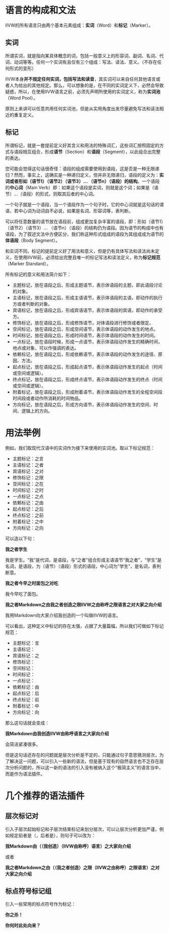 # 语言的构成和文法
IIVW的所有语言只由两个基本元素组成：**实词**（Word）和**标记**（Marker）。
## 实词
所谓实词，就是指向某具体概念的词，包括一般意义上的形容词、副词、名词、代词、动词等等。任何一个实词有且仅有三个组成：写法、读法、意义。（不存在任何形式的变形）

IIVW本身**并不规定任何实词，包括写法和读音**，其实词可以来自任何其他语言或者人为给出的其他规定。那么，可以想象的是，在不同的实词定义下，必然会导致疑惑，所以，在使用IIVW语言之前，必须先声明所使用的实词定义，称为**实词池**（Word Pool）。

原则上来讲可以任意共用任何实词池，但是从实用角度出发尽量避免写法和读法相近的重复定义。
## 标记
所谓标记，就是一套提前定义好其含义和用法的特殊词汇，这些词汇按照固定的方式与语段相互组合，形成**语节**（Section）和**语段**（Segment），以此组合出完整的表达。

您可能会觉得这句话很奇怪：语段的组成需要使用到语段，这是否是一种无限递归？然而，事实上，这确实是一种递归定义，但并非无限递归，语段的定义为：**实词或者形如（语节1）（语节2）（语节3）...  （语节n）（语段）的结构**。一个语段的**中心词**（Main Verb）即：如果这个语段是实词，则就是这个词；如果是（语节）...（语段）的形式，则取其后者的中心词。

一个句子就是一个语段，当一个语段作为一个句子时，它的中心词就是这句话的谓语，若中心词为动词自不必说，如果是名词、形容词等，表判断。

可以将任意数量的语节放在语段前，组成更加复杂丰富的语段，即：形如（语节1）（语节2）（语节3）...  （语节n）（语段）的结构仍为语段。因为语节的构成中也有语段，为了叙述文法中方便区分，我们称这种形式组成的语段为其组成成为语节的**体语段**（Body Segment）。

和实词不同，标记的提前定义好了用法和意义，但是仍有具体写法和读法尚未定义，在使用IIVW前，必须给出完整且唯一的标记写法和读法定义，称为**标记规范**（Marker Standard）。

所有标记的意义和用法简介如下：

+ 主题标记，放在语段之后，形成主题语节，表示体语段的主题，即此语段讨论的对象。
+ 主语标记，放在语段之后，形成主语语节，表示体语段的主语，即动作的执行方或者判断的对象。
+ 宾语标记，放在语段之后，形成宾语语节，表示体语段的宾语，即动作的承受方。
+ 修饰标记，放在语段之后，形成修饰语节，对体语段进行修饰或者限定。
+ 空间标记，放在语段之后，形成空间语节，表示体语段的动作发生的地点。
+ 时间标记，放在语段之后，形成时间语节，表示体语段的动作发生的时间。
+ 一点标记，放在语段时候，形成一点语节，表示体语段动作发生的精确时间，地点或对象，可以作强调的表达。
+ 依赖标记，放在语段之后，形成依赖语节，表示体语段的动作发生的途径、原因、方法。
+ 起点标记，放在语段之后，形成起点语节，表示体语段动作发生的起点（时间或空间或逻辑）。
+ 终点标记，放在语段之后，形成终点语节，表示体语段动作发生的终点（时间或空间或逻辑）。
+ 附着标记，放在语段之后，形成附着语节，表示体语段动作发生的全程空间段时间段或者动作所消耗的时间物品。
+ 方向标记，放在语段之后，形成方向语节，表示体语段动作发生的空间、时间、逻辑上的方向。

# 用法举例
例如，我们取现代汉语中的实词作为接下来使用的实词池。取以下标记规范：
+ 主题标记：之言
+ 主语标记：之者
+ 宾语标记：之对
+ 修饰标记：之限
+ 空间标记：之在
+ 时间标记：之时
+ 一点标记：之点
+ 依赖标记：之由
+ 起点标记：之后
+ 终点标记：之前
+ 附着标记：之中
+ 方向标记：之向

可以造以下句：

**我之者学生**

我是学生。“我”是代词，是语段，与“之者”组合形成主语语节“我之者”，“学生”是名词，是语段，为（语节）（语段）形式的语段，中心词为“学生”，是名词，表判断意。

**我之者今早之时面包之对吃**

我今早吃了面包。

**我之者Markdown之由我之者创造之限IIVW之由称呼之限语言之对大家之向介绍**

我用Markdown向大家介绍我创造的一个叫做IIVW的语言。

可以看出，这种定义中标记的存在太强，占据了大量篇幅，所以我们可做如下标记规范：
+ 主题标记：言
+ 主语标记：
+ 宾语标记：之
+ 修饰标记：
+ 空间标记：
+ 时间标记：
+ 一点标记：
+ 依赖标记：由
+ 起点标记：后
+ 终点标记：前
+ 附着标记：中
+ 方向标记：向

那么这句话就会变成：

**我Markdown由我创造IIVW由称呼语言之大家向介绍**

会简洁紧凑很多。

但是这句话还存在的问题就是层次分析是不定的，只能通过句子意思猜测层次，为了解决这一问题，可以引入一些新的语法，但是基于现有的自然语言也不乏存在层次分析问题的，所以这一新的语法的引入没有被纳入这个“极简主义”的语言当中，而是作为语法插件。

# 几个推荐的语法插件
## 层次标记对
引入子层次起始标记和子层次结束标记来划分层次，可以让层次分析更加严谨，例如规定前者是（，后者是），则句子可以改为：

**我Markdown由（（我创造）（IIVW由称呼）语言）之大家向介绍**

或者

**我之者Markdown之由（（我之者创造）之限（IIVW之由称呼）之限语言）之对大家之向介绍**

## 标点符号标记组
引入一些常用的标点符号作为标记：

**你之杀！**

**你何时此处向来？**